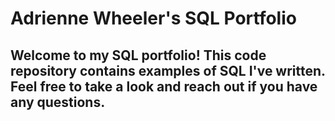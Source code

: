 # Adrienne Wheeler's SQL Portfolio 

## Welcome to my SQL portfolio! This code repository contains examples of SQL I've written. Feel free to take a look and reach out if you have any questions.
